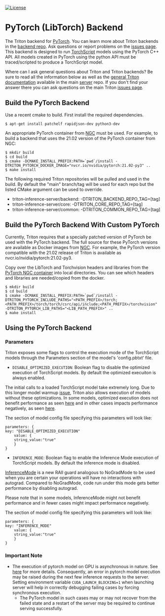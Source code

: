 <!--
# Copyright (c) 2020, NVIDIA CORPORATION. All rights reserved.
#
# Redistribution and use in source and binary forms, with or without
# modification, are permitted provided that the following conditions
# are met:
#  * Redistributions of source code must retain the above copyright
#    notice, this list of conditions and the following disclaimer.
#  * Redistributions in binary form must reproduce the above copyright
#    notice, this list of conditions and the following disclaimer in the
#    documentation and/or other materials provided with the distribution.
#  * Neither the name of NVIDIA CORPORATION nor the names of its
#    contributors may be used to endorse or promote products derived
#    from this software without specific prior written permission.
#
# THIS SOFTWARE IS PROVIDED BY THE COPYRIGHT HOLDERS ``AS IS'' AND ANY
# EXPRESS OR IMPLIED WARRANTIES, INCLUDING, BUT NOT LIMITED TO, THE
# IMPLIED WARRANTIES OF MERCHANTABILITY AND FITNESS FOR A PARTICULAR
# PURPOSE ARE DISCLAIMED.  IN NO EVENT SHALL THE COPYRIGHT OWNER OR
# CONTRIBUTORS BE LIABLE FOR ANY DIRECT, INDIRECT, INCIDENTAL, SPECIAL,
# EXEMPLARY, OR CONSEQUENTIAL DAMAGES (INCLUDING, BUT NOT LIMITED TO,
# PROCUREMENT OF SUBSTITUTE GOODS OR SERVICES; LOSS OF USE, DATA, OR
# PROFITS; OR BUSINESS INTERRUPTION) HOWEVER CAUSED AND ON ANY THEORY
# OF LIABILITY, WHETHER IN CONTRACT, STRICT LIABILITY, OR TORT
# (INCLUDING NEGLIGENCE OR OTHERWISE) ARISING IN ANY WAY OUT OF THE USE
# OF THIS SOFTWARE, EVEN IF ADVISED OF THE POSSIBILITY OF SUCH DAMAGE.
-->

[![License](https://img.shields.io/badge/License-BSD3-lightgrey.svg)](https://opensource.org/licenses/BSD-3-Clause)

# PyTorch (LibTorch) Backend

The Triton backend for [PyTorch](https://github.com/pytorch/pytorch). 
You can learn more about Triton backends in the [backend
repo](https://github.com/triton-inference-server/backend). Ask
questions or report problems on the [issues
page](https://github.com/triton-inference-server/server/issues).
This backend is designed to run [TorchScript](https://pytorch.org/docs/stable/jit.html)
models using the PyTorch C++ API. All models created in PyTorch
using the python API must be traced/scripted to produce a TorchScript
model.

Where can I ask general questions about Triton and Triton backends?
Be sure to read all the information below as well as the [general
Triton documentation](https://github.com/triton-inference-server/server#triton-inference-server)
available in the main [server](https://github.com/triton-inference-server/server)
repo. If you don't find your answer there you can ask questions on the
main Triton [issues page](https://github.com/triton-inference-server/server/issues).

## Build the PyTorch Backend

Use a recent cmake to build. First install the required dependencies.

```
$ apt-get install patchelf rapidjson-dev python3-dev
```

An appropriate PyTorch container from [NGC](https://ngc.nvidia.com) must be used.
For example, to build a backend that uses the 21.02 version of the PyTorch
container from NGC:

```
$ mkdir build
$ cd build
$ cmake -DCMAKE_INSTALL_PREFIX:PATH=`pwd`/install -DTRITON_PYTORCH_DOCKER_IMAGE="nvcr.io/nvidia/pytorch:21.02-py3" ..
$ make install
```

The following required Triton repositories will be pulled and used in
the build. By default the "main" branch/tag will be used for each repo
but the listed CMake argument can be used to override.

* triton-inference-server/backend: -DTRITON_BACKEND_REPO_TAG=[tag]
* triton-inference-server/core: -DTRITON_CORE_REPO_TAG=[tag]
* triton-inference-server/common: -DTRITON_COMMON_REPO_TAG=[tag]

## Build the PyTorch Backend With Custom PyTorch

Currently, Triton requires that a specially patched version of
PyTorch be used with the PyTorch backend. The full source for
these PyTorch versions are available as Docker images from
[NGC](https://ngc.nvidia.com). For example, the PyTorch version
compatible with the 21.02 release of Triton is available as
nvcr.io/nvidia/pytorch:21.02-py3.

Copy over the LibTorch and Torchvision headers and libraries from the
[PyTorch NGC container](https://ngc.nvidia.com/catalog/containers/nvidia:pytorch)
into local directories. You can see which headers and libraries
are needed/copied from the docker. 

```
$ mkdir build
$ cd build
$ cmake -DCMAKE_INSTALL_PREFIX:PATH=`pwd`/install -DTRITON_PYTORCH_INCLUDE_PATHS="<PATH_PREFIX>/torch;<PATH_PREFIX>/torch/torch/csrc/api/include;<PATH_PREFIX>/torchvision" -DTRITON_PYTORCH_LIB_PATHS="<LIB_PATH_PREFIX>" ..
$ make install
```

## Using the PyTorch Backend

### Parameters

Triton exposes some flags to control the execution mode of the TorchScript models through
the Parameters section of the model's 'config.pbtxt' file.

* `DISABLE_OPTIMIZED_EXECUTION`: Boolean flag to disable the optimized execution
of TorchScript models. By default the optimized execuiton is always enabled. 

The initial calls to a loaded TorchScript model take extremely long. Due to this longer
model warmup [issue](https://github.com/pytorch/pytorch/issues/57894), Triton also allows 
execution of models without these optimizations. In some models, optimized execution 
does not benefit performance as seen [here](https://github.com/pytorch/pytorch/issues/19978)
and in other cases impacts performance negatively, as seen [here](https://github.com/pytorch/pytorch/issues/53824).

The section of model config file specifying this parameters will look like:

```
parameters: {
key: "DISABLE_OPTIMIZED_EXECUTION"
    value: {
    string_value:"true"
    }
}
```

* `INFERENCE_MODE`: Boolean flag to enable the Inference Mode execution
of TorchScript models. By default the inference mode is disabled. 

[InferenceMode](https://pytorch.org/cppdocs/notes/inference_mode.html) is a new
RAII guard analogous to NoGradMode to be used when you are certain your operations
will have no interactions with autograd. Compared to NoGradMode, code run under
this mode gets better performance by disabling autograd.

Please note that in some models, InferenceMode might not benefit performance
and in fewer cases might impact performance negatively.

The section of model config file specifying this parameters will look like:

```
parameters: {
key: "INFERENCE_MODE"
    value: {
    string_value:"true"
    }
}
```

### Important Note

* The execution of pytorch model on GPU is asynchronous in nature. See
  [here](https://pytorch.org/docs/stable/notes/cuda.html#asynchronous-execution)
  for more details. Consequently, an error in pytorch model execution may
  be raised during the next few inference requests to the server. Setting
  environment variable `CUDA_LAUNCH_BLOCKING=1` when launching server will
  help in correctly debugging failing cases by forcing synchronous execution.
  * The PyTorch model in such cases may or may not recover from the failed
    state and a restart of the server may be required to continue serving
    successfully.
